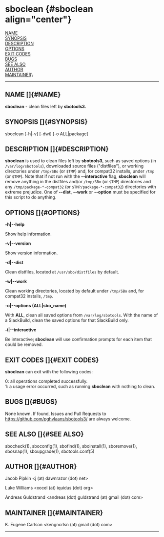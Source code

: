 # sboclean {#sboclean align="center"}

[NAME](#NAME)\
[SYNOPSIS](#SYNOPSIS)\
[DESCRIPTION](#DESCRIPTION)\
[OPTIONS](#OPTIONS)\
[EXIT CODES](#EXIT%20CODES)\
[BUGS](#BUGS)\
[SEE ALSO](#SEE%20ALSO)\
[AUTHOR](#AUTHOR)\
[MAINTAINER](#MAINTAINER)\

------------------------------------------------------------------------

## NAME []{#NAME}

**sboclean** - clean files left by **sbotools3.**

## SYNOPSIS []{#SYNOPSIS}

sboclean \[-h\|-v\] \[-dwi\] \[-o ALL\|package\]

## DESCRIPTION []{#DESCRIPTION}

**sboclean** is used to clean files left by **sbotools3**, such as saved
options (in `/var/log/sbotools`), downloaded source files ("distfiles"),
or working directories under `/tmp/SBo` (or `$TMP`) and, for compat32
installs, under `/tmp` (or `$TMP`). Note that if not run with the
**\--interactive** flag, **sboclean** will remove anything in the
distfiles and/or `/tmp/SBo` (or `$TMP`) directories and any
`/tmp/package-*-compat32` (or `$TMP/package-*-compat32`) directories
with extreme prejudice. One of **\--dist**, **\--work** or **\--option**
must be specified for this script to do anything.

## OPTIONS []{#OPTIONS}

**-h\|\--help**

Show help information.

**-v\|\--version**

Show version information.

**-d\|\--dist**

Clean distfiles, located at `/usr/sbo/distfiles` by default.

**-w\|\--work**

Clean working directories, located by default under `/tmp/SBo` and, for
compat32 installs, `/tmp`.

**-o\|\--options (ALL\|sbo_name)**

With **ALL**, clean all saved options from `/var/log/sbotools`. With the
name of a SlackBuild, clean the saved options for that SlackBuild only.

**-i\|\--interactive**

Be interactive; **sboclean** will use confirmation prompts for each item
that could be removed.

## EXIT CODES []{#EXIT CODES}

**sboclean** can exit with the following codes:

0: all operations completed successfully.\
1: a usage error occurred, such as running **sboclean** with nothing to
clean.

## BUGS []{#BUGS}

None known. If found, Issues and Pull Requests to
<https://github.com/pghvlaans/sbotools3/> are always welcome.

## SEE ALSO []{#SEE ALSO}

sbocheck(1), sboconfig(1), sbofind(1), sboinstall(1), sboremove(1),
sbosnap(1), sboupgrade(1), sbotools.conf(5)

## AUTHOR []{#AUTHOR}

Jacob Pipkin \<j (at) dawnrazor (dot) net\>

Luke Williams \<xocel (at) iquidus (dot) org\>

Andreas Guldstrand \<andreas (dot) guldstrand (at) gmail (dot) com\>

## MAINTAINER []{#MAINTAINER}

K. Eugene Carlson \<kvngncrlsn (at) gmail (dot) com\>

------------------------------------------------------------------------
